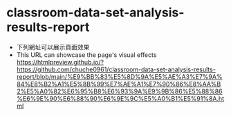 # classroom-data-set-analysis-results-report
- 下列網址可以展示頁面效果
- This URL can showcase the page's visual effects
https://htmlpreview.github.io/?https://github.com/chuche0961/classroom-data-set-analysis-results-report/blob/main/%E9%BB%83%E5%8D%9A%E5%AE%A3%E7%9A%84%E8%B2%A1%E5%8B%99%E7%AE%A1%E7%90%86%E8%AA%B2%E5%A0%82%E6%95%B8%E6%93%9A%E9%9B%86%E5%88%86%E6%9E%90%E6%88%90%E6%9E%9C%E5%A0%B1%E5%91%8A.html
